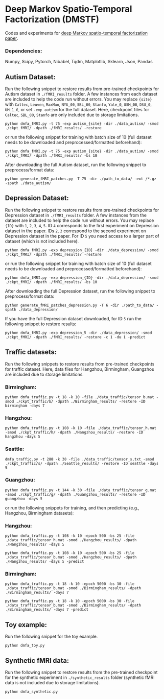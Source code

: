 # Deep Markov Spatio-Temporal Factorization (DMSTF)

Codes and experiments for [deep Markov spatio-temporal factorization paper](https://arxiv.org/abs/2003.09779).


### Dependencies: 
Numpy, Scipy, Pytorch, Nibabel, Tqdm, Matplotlib, Sklearn, Json, Pandas  

## Autism Dataset:

Run the following snippet to restore results from pre-trained checkpoints for Autism dataset in `./fMRI_results` folder. A few instances from each dataset are included to help the code run without errors. 
You may replace `{site}` with `Caltec`, `Leuven`, `MaxMun`, `NYU_00`, `SBL_00`, `Stanfo`, `Yale_0`, `USM_00`, `DSU_0`, `UM_1_0`, or set `-exp autism` for the full dataset. Here, checkpoint files for `Caltec`, `SBL_00`, `Stanfo` are only included due to storage limitations.

`python dmfa_fMRI.py -t 75 -exp autism_{site} -dir ./data_autism/ -smod ./ckpt_fMRI/ -dpath ./fMRI_results/ -restore`

or run the following snippet for training with batch size of 10 (full dataset needs to be downloaded and preprocessed/formatted beforehand):

`python dmfa_fMRI.py -t 75 -exp autism_{site} -dir ./data_autism/ -smod ./ckpt_fMRI/ -dpath ./fMRI_results/ -bs 10`

After downloading the full Autism dataset, run the following snippet to preprocess/format data:

`python generate_fMRI_patches.py -T 75 -dir ./path_to_data/ -ext /*.gz -spath ./data_autism/`

## Depression Dataset:

Run the following snippet to restore results from pre-trained checkpoints for Depression dataset in `./fMRI_results` folder. A few instances from the dataset are included to help the code run without errors.
You may replace `{ID}` with `1`, `2`, `3`, `4`, `5`. ID `4` corresponds to the first experiment on Depression dataset in the paper. IDs `2`, `3` correspond to the second experiment on Depression dataset in the paper. For ID `5` you need access to a larger part of dataset (which is not included here).

`python dmfa_fMRI.py -exp depression_{ID} -dir ./data_depression/ -smod ./ckpt_fMRI/ -dpath ./fMRI_results/ -restore`

or run the following snippet for training with batch size of 10 (full dataset needs to be downloaded and preprocessed/formatted beforehand):

`python dmfa_fMRI.py -exp depression_{ID} -dir ./data_depression/ -smod ./ckpt_fMRI/ -dpath ./fMRI_results/ -bs 10`

After downloading the full Depression dataset, run the following snippet to preprocess/format data:

`python generate_fMRI_patches_depression.py -T 6 -dir ./path_to_data/ -spath ./data_depression/`

If you have the full Depression dataset downloaded, for ID `5` run the following snippet to restore results:

`python dmfa_fMRI.py -exp depression_5 -dir ./data_depression/ -smod ./ckpt_fMRI/ -dpath ./fMRI_results/ -restore -c 1 -du 1 -predict`

## Traffic datasets:

Run the following snippets to restore results from pre-trained checkpoints for traffic dataset. 
Here, data files for Hangzhou, Birmingham, Guangzhou are included due to storage limitations.


### Birmingham: 
`python dmfa_traffic.py -t 18 -k 10 -file ./data_traffic/tensor_b.mat -smod ./ckpt_traffic/b/ -dpath ./Birmingham_results/ -restore -ID birmingham -days 7`

### Hangzhou: 
`python dmfa_traffic.py -t 108 -k 10 -file ./data_traffic/tensor_h.mat -smod ./ckpt_traffic/h/ -dpath ./Hangzhou_results/ -restore -ID hangzhou -days 5`

### Seattle: 
`dmfa_traffic.py -t 288 -k 30 -file ./data_traffic/tensor_s.txt -smod ./ckpt_traffic/s/ -dpath ./Seattle_results/ -restore -ID seattle -days 5`

### Guangzhou:
`python dmfa_traffic.py -t 144 -k 30 -file ./data_traffic/tensor_g.mat -smod ./ckpt_traffic/g/ -dpath ./Guangzhou_results/ -restore -ID guangzhou -days 5`

or run the following snippets for training, and then predicting (e.g., Hangzhou, Birmingham datasets):

### Hangzhou:
`python dmfa_traffic.py -t 108 -k 10 -epoch 500 -bs 25 -file ./data_traffic/tensor_h.mat -smod ./Hangzhou_results/ -dpath ./Hangzhou_results/ -days 5`

`python dmfa_traffic.py -t 108 -k 10 -epoch 500 -bs 25 -file ./data_traffic/tensor_b.mat -smod ./Hangzhou_results/ -dpath ./Hangzhou_results/ -days 5 -predict`

### Birmingham:
`python dmfa_traffic.py -t 18 -k 10 -epoch 5000 -bs 30 -file ./data_traffic/tensor_b.mat -smod ./Birmingham_results/ -dpath ./Birmingham_results/ -days 7`

`python dmfa_traffic.py -t 18 -k 10 -epoch 5000 -bs 30 -file ./data_traffic/tensor_b.mat -smod ./Birmingham_results/ -dpath ./Birmingham_results/ -days 7 -predict`

## Toy example:
Run the following snippet for the toy example.

`python dmfa_toy.py`

## Synthetic fMRI data:

Run the following snippet to restore results from the pre-trained checkpoint for the synthetic experiment in `./synthetic_results` folder (synthetic fMRI data is not included due to storage limitations).

`python dmfa_synthetic.py`
